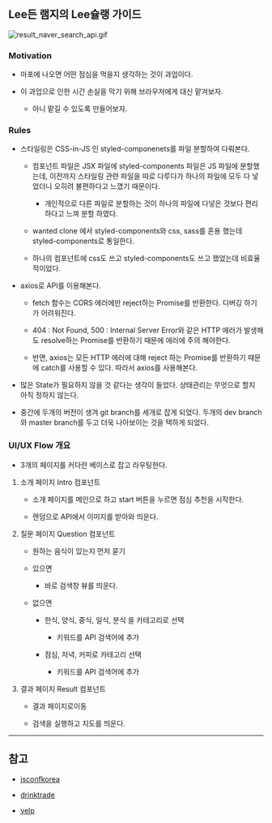 ## Lee든 램지의 Lee슐랭 가이드

![result_naver_search_api.gif](./result_naver_search_api.gif)

### Motivation

- 마포에 나오면 어떤 점심을 먹을지 생각하는 것이 과업이다.

- 이 과업으로 인한 시간 손실을 막기 위해 브라우저에게 대신 맡겨보자.

  - 아니 맡길 수 있도록 만들어보자.

### Rules

- 스타일링은 CSS-in-JS 인 styled-componenets를 파일 분할하여 다뤄본다.

  - 컴포넌트 파일은 JSX 파일에 styled-components 파일은 JS 파일에 분할했는데, 이전까지 스타일링 관련 파일을 따로 다루다가 하나의 파일에 모두 다 넣었더니 오히려 불편하다고 느꼈기 때문이다.
    - 개인적으로 다른 파일로 분할하는 것이 하나의 파일에 다넣은 것보다 편리하다고 느껴 분할 하였다.

  - wanted clone 에서 styled-components와 css, sass를 혼용 했는데 styled-components로 통일한다.

  - 하나의 컴포넌트에 css도 쓰고 styled-components도 쓰고 했었는데 비효율적이었다.

- axios로 API를 이용해본다.

  - fetch 함수는 CORS 에러에만 reject하는 Promise를 반환한다. 디버깅 하기가 어려워진다.

  - 404 : Not Found, 500 : Internal Server Error와 같은 HTTP 에러가 발생해도 resolve하는 Promise를 반환하기 때문에 에러에 주의 해야한다.

  - 반면, axios는 모든 HTTP 에러에 대해 reject 하는 Promise를 반환하기 때문에 catch를 사용할 수 있다. 따라서 axios를 사용해본다.

- 많은 State가 필요하지 않을 것 같다는 생각이 들었다. 상태관리는 무엇으로 할지 아직 정하지 않는다.

- 중간에 두개의 버전이 생겨 git branch를 세개로 잡게 되었다. 두개의 dev branch와 master branch를 두고 더욱 나아보이는 것을 택하게 되었다.

### UI/UX Flow 개요

- 3개의 페이지를 커다란 베이스로 잡고 라우팅한다.

1. 소개 페이지 Intro 컴포넌트

   - 소개 페이지를 메인으로 하고 start 버튼을 누르면 점심 추천을 시작한다.

   - 렌덤으로 API에서 이미지를 받아와 띄운다.

2. 질문 페이지 Question 컴포넌트

   - 원하는 음식이 있는지 먼저 묻기

   - 있으면

     - 바로 검색창 뷰를 띄운다.

   - 없으면

     - 한식, 양식, 중식, 일식, 분식 을 카테고리로 선택

       - 키워드를 API 검색어에 추가

     - 점심, 저녁, 커피로 카테고리 선택

       - 키워드를 API 검색어에 추가

3. 결과 페이지 Result 컴포넌트

   - 결과 페이지로이동

   - 검색을 실행하고 지도를 띄운다.


---

## 참고

- [jsconfkorea](https://2019.jsconfkorea.com/about)

- [drinktrade](https://www.drinktrade.com/customize-subscription-plan)

- [yelp](https://www.yelp.com/)